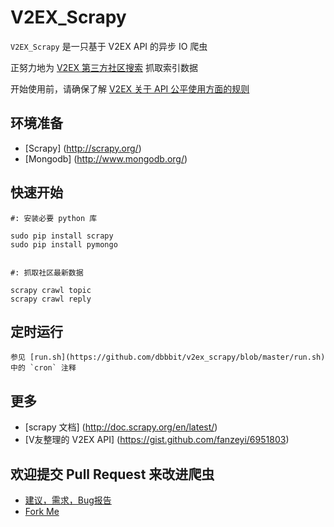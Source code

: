 V2EX_Scrapy
===========


`V2EX_Scrapy` 是一只基于 V2EX API 的异步 IO 爬虫  



正努力地为 [V2EX 第三方社区搜索](http://shixiz.com) 抓取索引数据  

开始使用前，请确保了解 [V2EX 关于 API 公平使用方面的规则](https://www.v2ex.com/p/7v9TEc53)


环境准备
--------

* [Scrapy] (http://scrapy.org/) 
* [Mongodb] (http://www.mongodb.org/) 


快速开始
--------

    #: 安装必要 python 库

    sudo pip install scrapy
    sudo pip install pymongo


    #: 抓取社区最新数据

    scrapy crawl topic
    scrapy crawl reply


定时运行
--------

    参见 [run.sh](https://github.com/dbbbit/v2ex_scrapy/blob/master/run.sh) 中的 `cron` 注释


更多
-----

* [scrapy 文档] (http://doc.scrapy.org/en/latest/)     
* [V友整理的 V2EX API] (https://gist.github.com/fanzeyi/6951803)


欢迎提交 Pull Request 来改进爬虫
--------------------------------

* [建议，需求，Bug报告](https://github.com/dbbbit/v2ex_scrapy/issues)  
* [Fork Me](https://github.com/dbbbit/v2ex_scrapy/fork)

